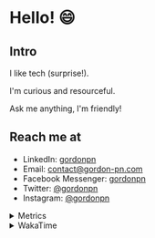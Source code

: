 # Hello! 😄

## Intro

I like tech (surprise!).

I'm curious and resourceful.

Ask me anything, I'm friendly!

## Reach me at

- LinkedIn: [gordonpn](https://www.linkedin.com/in/gordonpn/)
- Email: [contact@gordon-pn.com](mailto:contact@gordon-pn.com)
- Facebook Messenger: [gordonpn](https://www.messenger.com/t/Gordonpn)
- Twitter: [@gordonpn](https://twitter.com/Gordonpn)
- Instagram: [@gordonpn](https://www.instagram.com/gordonpn/)

<details>
  <summary>Metrics</summary>

  <img align="center" src="https://github.com/gordonpn/gordonpn/blob/master/github-metrics.svg" alt="GitHub Metrics">

</details>

<details>
  <summary>WakaTime</summary>

  <!--START_SECTION:waka-->
📊 **This Week I Spent My Time On** 

```text
💬 Programming Languages: 
Java                     16 hrs 3 mins       ███████████████████████░░   91.76 % 
Brazil Dependency Config 37 mins             █░░░░░░░░░░░░░░░░░░░░░░░░   03.56 % 
Makefile                 13 mins             ░░░░░░░░░░░░░░░░░░░░░░░░░   01.32 % 
Shell Script             10 mins             ░░░░░░░░░░░░░░░░░░░░░░░░░   01.02 % 
YAML                     8 mins              ░░░░░░░░░░░░░░░░░░░░░░░░░   00.77 % 

🔥 Editors: 
IntelliJ                 17 hrs 29 mins      █████████████████████████   100.00 % 
```


 Last Updated on 20/12/2023 16:20:32 UTC
<!--END_SECTION:waka-->
</details>
